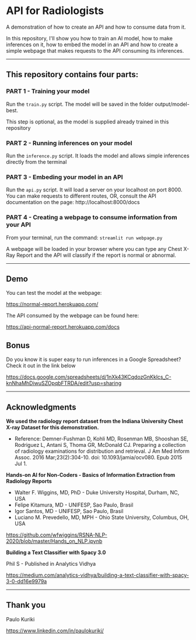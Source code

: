 # API for Radiologists

A demonstration of how to create an API and how to consume data from it.

In this repository, I'll show you how to train an AI model, how to make inferences on it, how to embed the model in an 
API and how to create a simple webpage that makes requests to the API consuming its inferences.

***

## This repository contains four parts:

### PART 1 - Training your model

Run the `train.py` script. The model will be saved in the folder output/model-best.

This step is optional, as the model is supplied already trained in this repository

### PART 2 - Running inferences on your model

Run the `inference.py` script. It loads the model and allows simple inferences directly from the terminal

### PART 3 - Embeding your model in an API

Run the `api.py` script. It will load a server on your localhost on port 8000. You can make requests to different routes, 
OR, consult the API documentation on the page: http://localhost:8000/docs

### PART 4 - Creating a webpage to consume information from your API

From your terminal, run the command: `streamlit run webpage.py`

A webpage will be loaded in your browser where you can type any Chest X-Ray Report and the API will classify if the
report is normal or abnormal.

***

## Demo

You can test the model at the webpage:

https://normal-report.herokuapp.com/


The API consumed by the webpage can be found here:

https://api-normal-report.herokuapp.com/docs


## Bonus

Do you know it is super easy to run inferences in a Google Spreadsheet? Check it out in the link below

https://docs.google.com/spreadsheets/d/1nXk43KCqdozGnKklcs_C-knNhaMhDiwuSZOpqbFTRDA/edit?usp=sharing


***

## Acknowledgments

**We used the radiology report dataset from the Indiana University Chest X-ray Dataset for this demonstration.**

* Reference: Demner-Fushman D, Kohli MD, Rosenman MB, Shooshan SE, Rodriguez L, Antani S, Thoma GR, McDonald CJ.
Preparing a collection of radiology examinations for distribution and retrieval. J Am Med Inform Assoc. 2016
Mar;23(2):304-10. doi: 10.1093/jamia/ocv080. Epub 2015 Jul 1.

**Hands-on AI for Non-Coders - Basics of Information Extraction from Radiology Reports**
* Walter F. Wiggins, MD, PhD - Duke University Hospital, Durham, NC, USA
* Felipe Kitamura, MD - UNIFESP, Sao Paulo, Brasil
* Igor Santos, MD - UNIFESP, Sao Paulo, Brasil
* Luciano M. Prevedello, MD, MPH - Ohio State University, Columbus, OH, USA

https://github.com/wfwiggins/RSNA-NLP-2020/blob/master/Hands_on_NLP.ipynb


**Building a Text Classifier with Spacy 3.0**

Phil S - Published in Analytics Vidhya

https://medium.com/analytics-vidhya/building-a-text-classifier-with-spacy-3-0-dd16e9979a

***

## Thank you
Paulo Kuriki

https://www.linkedin.com/in/paulokuriki/

